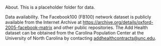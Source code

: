 About. This is a placeholder folder for data.

Data availability. The Facebook100 (FB100) network dataset is publicly available from the Internet Archive at https://archive.org/details/oxford-2005-facebook-matrix and other public repositories. The Add Health dataset can be obtained from the Carolina Population Center at the University of North Carolina by contacting addhealthcontracts@unc.edu.
